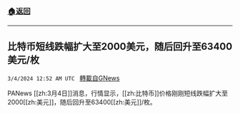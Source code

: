 ###  [:house:返回](README.md)
---


## 比特币短线跌幅扩大至2000美元，随后回升至63400美元/枚
`3/4/2024 12:52 AM UTC ` [轉載自GNews](https://gnews.org/articles/2361820)

PANews [[zh:3月4日]]消息，行情显示，[[zh:比特币]]价格刚刚短线跌幅扩大至2000[[zh:美元]]，随后回升至63400[[zh:美元]]/枚。
